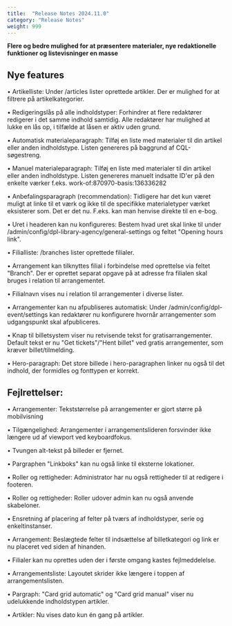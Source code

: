 ```yaml
---
title:  "Release Notes 2024.11.0"
category: "Release Notes"
weight: 999
---
```


**Flere og bedre mulighed for at præsentere materialer, nye redaktionelle funktioner og listevisninger en masse**

## Nye features

•	Artikelliste: Under /articles lister oprettede artikler. Der er mulighed for at filtrere på artikelkategorier.

•	Redigeringslås på alle indholdstyper: Forhindrer at flere redaktører redigerer i det samme indhold samtidig. Alle redaktører har mulighed at lukke en lås op, i tilfælde at låsen er aktiv uden grund.

•	Automatisk materialeparagraph: Tilføj en liste med materialer til din artikel eller anden indholdstype. Listen genereres på baggrund af CQL-søgestreng.

•	Manuel materialeparagraph: Tilføj en liste med materialer til din artikel eller anden indholdstype. Listen genereres manuelt indsatte ID'er på den enkelte værker f.eks. work-of:870970-basis:136336282

•	Anbefalingsparagraph (recommendation): Tidligere har det kun været muligt at linke til et værk og ikke til de specifikke materialetyper værket eksisterer som. Det er det nu. F.eks. kan man henvise direkte til en e-bog.

•	Uret i headeren kan nu konfigureres: Bestem hvad uret skal linke til under /admin/config/dpl-library-agency/general-settings og feltet "Opening hours link".

•	Filialliste: /branches lister oprettede filialer.

•	Arrangement kan tilknyttes filial i forbindelse med oprettelse via feltet "Branch". Der er oprettet separat opgave på at adresse fra filialen skal bruges i relation til arrangementet.

•	Filialnavn vises nu i relation til arrangementer i diverse lister.

•	Arrangementer kan nu afpubliseres automatisk: Under /admin/config/dpl-event/settings kan redaktører nu konfigurere hvornår arrangementer som udgangspunkt skal afpubliceres.

•	Knap til billetsystem viser nu retvisende tekst for gratisarrangementer. Default tekst er nu "Get tickets"/"Hent billet" ved gratis arrangementer, som kræver billet/tilmelding.

•	Hero-paragraph: Det store billede i hero-paragraphen linker nu også til det indhold, der formidles og fonttypen er korrekt.


## Fejlrettelser:

•	Arrangementer: Tekststørrelse på arrangementer er gjort større på mobilvisning

•	Tilgængelighed: Arrangementer i arrangementslideren forsvinder ikke længere ud af viewport ved keyboardfokus.

•	Tvungen alt-tekst på billeder er fjernet.

•	Pargraphen "Linkboks" kan nu også linke til eksterne lokationer.

•	Roller og rettigheder: Administrator har nu også rettigheder til at redigere i footeren.

•	Roller og rettigheder: Roller udover admin kan nu også anvende skabeloner.

•	Ensretning af placering af felter på tværs af indholdstyper, serie og enkeltinstanser.

•	Arrangement: Beslægtede felter til indsættelse af billetkategori og link er nu placeret ved siden af hinanden.

•	Filialer kan nu oprettes uden der i første omgang kastes fejlmeddelelse.

•	Arrangementsliste: Layoutet skrider ikke længere i toppen af arrangementslisten.

•	Pargraph: "Card grid automatic" og "Card grid manual" viser nu udelukkende indholdstypen artikler.

•	Artikler: Nu vises dato kun én gang på artikler.
